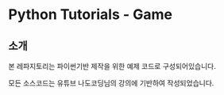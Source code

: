 # Python Tutorials - Game
## 소개
본 레파지토리는 파이썬기반  제작을 위한 예제 코드로 구성되어있습니다.

모든 소스코드는 유튜브 나도코딩님의 강의에 기반하여 작성되었습니다.
